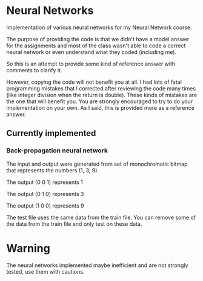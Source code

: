 # Neural Networks
Implementation of various neural networks for my Neural Network course.

The purpose of providing the code is that we didn't have a model answer for the assignments and most of the class wasn't able to code a correct neural network or even understand what they coded (including me).

So this is an attempt to provide some kind of reference answer with comments to clarify it.

However, copying the code will not benefit you at all. I had lots of fatal programming mistakes that I corrected after reviewing the code many times (like integer division when the return is double). These kinds of mistakes are the one that will benefit you.
You are strongly encouraged to try to do your implementation on your own. As I said, this is provided more as a reference answer.

## Currently implemented
### Back-propagation neural network
The input and output were generated from set of monochromatic bitmap that represents the numbers (1, 3, 9). 

The output (0 0 1) represents 1

The output (0 1 0) represents 3

The output (1 0 0) represents 9

The test file uses the same data from the train file. You can remove some of the data from the train file and only test on these data.

# Warning
The neural networks implemented maybe inefficient and are not strongly tested, use them with cautions.
